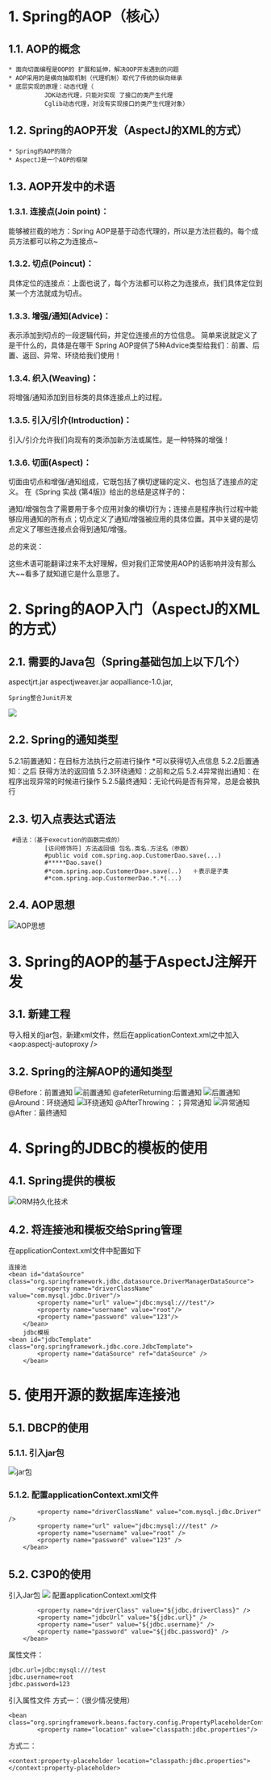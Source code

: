 # 1. Spring的AOP（核心）
## 1.1. AOP的概念
	* 面向切面编程是OOP的 扩展和延伸，解决OOP开发遇到的问题
	* AOP采用的是横向抽取机制（代理机制）取代了传统的纵向继承
	* 底层实现的原理：动态代理（
              JDK动态代理，只能对实现 了接口的类产生代理            
              Cglib动态代理，对没有实现接口的类产生代理对象）
              
## 1.2. Spring的AOP开发（AspectJ的XML的方式）
	* Spring的AOP的简介
	* AspectJ是一个AOP的框架  
## 1.3. AOP开发中的术语
	
### 1.3.1. 连接点(Join point)：

能够被拦截的地方：Spring AOP是基于动态代理的，所以是方法拦截的。每个成员方法都可以称之为连接点~
### 1.3.2. 切点(Poincut)：

具体定位的连接点：上面也说了，每个方法都可以称之为连接点，我们具体定位到某一个方法就成为切点。
### 1.3.3. 增强/通知(Advice)：

表示添加到切点的一段逻辑代码，并定位连接点的方位信息。
简单来说就定义了是干什么的，具体是在哪干
Spring AOP提供了5种Advice类型给我们：前置、后置、返回、异常、环绕给我们使用！
### 1.3.4. 织入(Weaving)：

将增强/通知添加到目标类的具体连接点上的过程。
### 1.3.5. 引入/引介(Introduction)：

引入/引介允许我们向现有的类添加新方法或属性。是一种特殊的增强！
### 1.3.6. 切面(Aspect)：

切面由切点和增强/通知组成，它既包括了横切逻辑的定义、也包括了连接点的定义。
在《Spring 实战 (第4版)》给出的总结是这样子的：

通知/增强包含了需要用于多个应用对象的横切行为；连接点是程序执行过程中能够应用通知的所有点；切点定义了通知/增强被应用的具体位置。其中关键的是切点定义了哪些连接点会得到通知/增强。

总的来说：

这些术语可能翻译过来不太好理解，但对我们正常使用AOP的话影响并没有那么大~~看多了就知道它是什么意思了。

# 2. Spring的AOP入门（AspectJ的XML的方式）
## 2.1. 需要的Java包（Spring基础包加上以下几个）
aspectjrt.jar
aspectjweaver.jar
aopalliance-1.0.jar,
	
	Spring整合Junit开发
![](_v_images/_1531991569_7251.png)

## 2.2. Spring的通知类型
5.2.1前置通知：在目标方法执行之前进行操作
       *可以获得切入点信息
5.2.2后置通知：之后
        获得方法的返回值
5.2.3环绕通知：之前和之后
5.2.4异常抛出通知：在程序出现异常的时候进行操作
5.2.5最终通知：无论代码是否有异常，总是会被执行

## 2.3. 切入点表达式语法
     #语法：（基于execution的函数完成的）
              [访问修饰符] 方法返回值 包名.类名.方法名（参数）
              #public void com.spring.aop.CustomerDao.save(...)
              #*****Dao.save()
              #*com.spring.aop.CustomerDao+.save(..)   ＋表示是子类
              #*com.spring.aop.CustormerDao.*.*(...)
## 2.4. AOP思想

![AOP思想](_v_images/_aop思想_1531811951_1314.png)
# 3. Spring的AOP的基于AspectJ注解开发 
## 3.1. 新建工程
导入相关的jar包，新建xml文件，然后在applicationContext.xml之中加入
<aop:aspectj-autoproxy />

## 3.2. Spring的注解AOP的通知类型
@Before：前置通知
![前置通知](_v_images/_前置通知_1531839793_19074.png)
@afeterReturning:后置通知
![后置通知](_v_images/_后置通知_1531839817_11252.png)
@Around：环绕通知
![环绕通知](_v_images/_环绕通知_1531840083_6634.png)
@AfterThrowing：；异常通知
![异常通知](_v_images/_异常通知_1531840426_16024.png)
@After：最终通知

# 4. Spring的JDBC的模板的使用
## 4.1. Spring提供的模板
![ORM持久化技术](_v_images/_orm持久化技术_1531893480_25137.png)

## 4.2. 将连接池和模板交给Spring管理
在applicationContext.xml文件中配置如下
```
连接池
<bean id="dataSource" class="org.springframework.jdbc.datasource.DriverManagerDataSource">
		<property name="driverClassName" value="com.mysql.jdbc.Driver"/>
		<property name="url" value="jdbc:mysql:///test"/>
		<property name="username" value="root"/>
		<property name="password" value="123"/>
	</bean>
	jdbc模板
<bean id="jdbcTemplate" class="org.springframework.jdbc.core.JdbcTemplate">
		<property name="dataSource" ref="dataSource" />
	</bean>
```

# 5. 使用开源的数据库连接池
## 5.1. DBCP的使用
### 5.1.1. 引入jar包
![jar包](_v_images/_jar包_1531917499_9507.png)
### 5.1.2. 配置applicationContext.xml文件
```<bean id="dataSource" class="org.apache.commons.dbcp.BasicDataSource">
		<property name="driverClassName" value="com.mysql.jdbc.Driver" />
		<property name="url" value="jdbc:mysql:///test" />
		<property name="username" value="root" />
		<property name="password" value="123" />
	</bean>
```

## 5.2. C3P0的使用 
引入Jar包
![](_v_images/_1531917641_18985.png)
配置applicationContext.xml文件
```<bean id="dataSource" class="com.mchange.v2.c3p0.ComboPooledDataSource">
		<property name="driverClass" value="${jdbc.driverClass}" />
		<property name="jdbcUrl" value="${jdbc.url}" />
		<property name="user" value="${jdbc.username}" />
		<property name="password" value="${jdbc.password}" />
	</bean>
```
属性文件：
```jdbc.driverClass=com.mysql.jdbc.Driver
jdbc.url=jdbc:mysql:///test
jdbc.username=root
jdbc.password=123
```
引入属性文件
方式一：（很少情况使用）
```
<bean class="org.springframework.beans.factory.config.PropertyPlaceholderConfigurer"> 
		<property name="location" value="classpath:jdbc.properties"/>
```
方式二：
```
<context:property-placeholder location="classpath:jdbc.properties"></context:property-placeholder>
```

